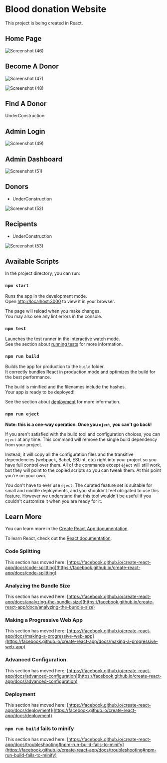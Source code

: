 # Blood donation Website

This project is being created in React.

##  Home Page

![Screenshot (46)](https://github.com/user-attachments/assets/c7157709-f5f1-472a-b0ab-eb2a55ae230b)

## Become A Donor 

![Screenshot (47)](https://github.com/user-attachments/assets/8dc5189e-c6b1-4829-8cc6-604f13fbeb93)


![Screenshot (48)](https://github.com/user-attachments/assets/17838c37-bc32-47ce-bc41-9817727b955b)


## Find A Donor

UnderConstruction


## Admin Login

![Screenshot (49)](https://github.com/user-attachments/assets/446e403a-0b0a-4152-a3e1-e409d4b2a76e)

## Admin Dashboard

![Screenshot (51)](https://github.com/user-attachments/assets/e176efd7-b352-4517-8476-67fdb40352a5)

## Donors

- UnderConstruction

![Screenshot (52)](https://github.com/user-attachments/assets/7980093a-90fb-42d9-86f8-54b01dc4bc06)

## Recipents

- UnderConstruction

![Screenshot (53)](https://github.com/user-attachments/assets/8d5e494c-d2ff-4851-94e6-233dbf33a124)














## Available Scripts

In the project directory, you can run:

### `npm start`

Runs the app in the development mode.\
Open [http://localhost:3000](http://localhost:3000) to view it in your browser.

The page will reload when you make changes.\
You may also see any lint errors in the console.

### `npm test`

Launches the test runner in the interactive watch mode.\
See the section about [running tests](https://facebook.github.io/create-react-app/docs/running-tests) for more information.

### `npm run build`

Builds the app for production to the `build` folder.\
It correctly bundles React in production mode and optimizes the build for the best performance.

The build is minified and the filenames include the hashes.\
Your app is ready to be deployed!

See the section about [deployment](https://facebook.github.io/create-react-app/docs/deployment) for more information.

### `npm run eject`

**Note: this is a one-way operation. Once you `eject`, you can't go back!**

If you aren't satisfied with the build tool and configuration choices, you can `eject` at any time. This command will remove the single build dependency from your project.

Instead, it will copy all the configuration files and the transitive dependencies (webpack, Babel, ESLint, etc) right into your project so you have full control over them. All of the commands except `eject` will still work, but they will point to the copied scripts so you can tweak them. At this point you're on your own.

You don't have to ever use `eject`. The curated feature set is suitable for small and middle deployments, and you shouldn't feel obligated to use this feature. However we understand that this tool wouldn't be useful if you couldn't customize it when you are ready for it.

## Learn More

You can learn more in the [Create React App documentation](https://facebook.github.io/create-react-app/docs/getting-started).

To learn React, check out the [React documentation](https://reactjs.org/).

### Code Splitting

This section has moved here: [https://facebook.github.io/create-react-app/docs/code-splitting](https://facebook.github.io/create-react-app/docs/code-splitting)

### Analyzing the Bundle Size

This section has moved here: [https://facebook.github.io/create-react-app/docs/analyzing-the-bundle-size](https://facebook.github.io/create-react-app/docs/analyzing-the-bundle-size)

### Making a Progressive Web App

This section has moved here: [https://facebook.github.io/create-react-app/docs/making-a-progressive-web-app](https://facebook.github.io/create-react-app/docs/making-a-progressive-web-app)

### Advanced Configuration

This section has moved here: [https://facebook.github.io/create-react-app/docs/advanced-configuration](https://facebook.github.io/create-react-app/docs/advanced-configuration)

### Deployment

This section has moved here: [https://facebook.github.io/create-react-app/docs/deployment](https://facebook.github.io/create-react-app/docs/deployment)

### `npm run build` fails to minify

This section has moved here: [https://facebook.github.io/create-react-app/docs/troubleshooting#npm-run-build-fails-to-minify](https://facebook.github.io/create-react-app/docs/troubleshooting#npm-run-build-fails-to-minify)
